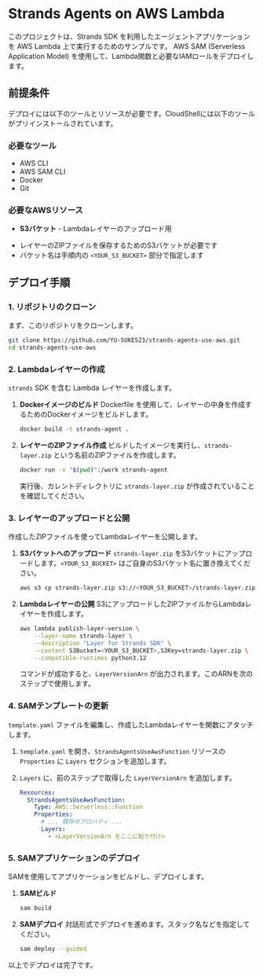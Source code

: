 # Strands Agents on AWS Lambda

このプロジェクトは、Strands SDK を利用したエージェントアプリケーションを AWS Lambda 上で実行するためのサンプルです。
AWS SAM (Serverless Application Model) を使用して、Lambda関数と必要なIAMロールをデプロイします。

## 前提条件

デプロイには以下のツールとリソースが必要です。CloudShellには以下のツールがプリインストールされています。

### 必要なツール
*   AWS CLI
*   AWS SAM CLI
*   Docker
*   Git

### 必要なAWSリソース
*   **S3バケット** - Lambdaレイヤーのアップロード用
  - レイヤーのZIPファイルを保存するためのS3バケットが必要です
  - バケット名は手順内の `<YOUR_S3_BUCKET>` 部分で指定します

## デプロイ手順

### 1. リポジトリのクローン

まず、このリポジトリをクローンします。

```bash
git clone https://github.com/YU-SUKE523/strands-agents-use-aws.git
cd strands-agents-use-aws
```

### 2. Lambdaレイヤーの作成

`strands` SDK を含む Lambda レイヤーを作成します。

1.  **Dockerイメージのビルド**
    Dockerfile を使用して、レイヤーの中身を作成するためのDockerイメージをビルドします。

    ```bash
    docker build -t strands-agent .
    ```

2.  **レイヤーのZIPファイル作成**
    ビルドしたイメージを実行し、`strands-layer.zip` という名前のZIPファイルを作成します。

    ```bash
    docker run -v "$(pwd)":/work strands-agent
    ```
    実行後、カレントディレクトリに `strands-layer.zip` が作成されていることを確認してください。

### 3. レイヤーのアップロードと公開

作成したZIPファイルを使ってLambdaレイヤーを公開します。

1.  **S3バケットへのアップロード**
    `strands-layer.zip` をS3バケットにアップロードします。`<YOUR_S3_BUCKET>` はご自身のS3バケット名に置き換えてください。

    ```bash
    aws s3 cp strands-layer.zip s3://<YOUR_S3_BUCKET>/strands-layer.zip
    ```

2.  **Lambdaレイヤーの公開**
    S3にアップロードしたZIPファイルからLambdaレイヤーを作成します。

    ```bash
    aws lambda publish-layer-version \
        --layer-name strands-layer \
        --description "Layer for Strands SDK" \
        --content S3Bucket=<YOUR_S3_BUCKET>,S3Key=strands-layer.zip \
        --compatible-runtimes python3.12
    ```
    コマンドが成功すると、`LayerVersionArn` が出力されます。このARNを次のステップで使用します。

### 4. SAMテンプレートの更新

`template.yaml` ファイルを編集し、作成したLambdaレイヤーを関数にアタッチします。

1.  `template.yaml` を開き、`StrandsAgentsUseAwsFunction` リソースの `Properties` に `Layers` セクションを追加します。
2.  `Layers` に、前のステップで取得した `LayerVersionArn` を追加します。

    ```yaml
    Resources:
      StrandsAgentsUseAwsFunction:
        Type: AWS::Serverless::Function
        Properties:
          # ... 既存のプロパティ ...
          Layers:
            - <LayerVersionArn をここに貼り付け>
    ```

### 5. SAMアプリケーションのデプロイ

SAMを使用してアプリケーションをビルドし、デプロイします。

1.  **SAMビルド**

    ```bash
    sam build
    ```

2.  **SAMデプロイ**
    対話形式でデプロイを進めます。スタック名などを指定してください。

    ```bash
    sam deploy --guided
    ```

以上でデプロイは完了です。
